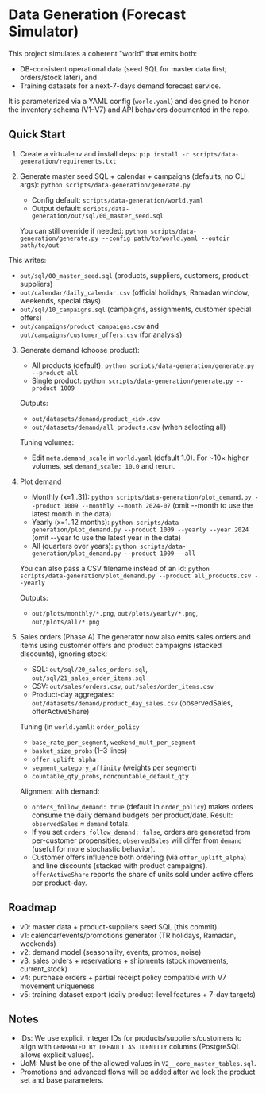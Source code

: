 # Data Generation (Forecast Simulator)

This project simulates a coherent "world" that emits both:
- DB-consistent operational data (seed SQL for master data first; orders/stock later), and
- Training datasets for a next-7-days demand forecast service.

It is parameterized via a YAML config (`world.yaml`) and designed to honor the inventory schema (V1–V7) and API behaviors documented in the repo.

## Quick Start

1) Create a virtualenv and install deps:
   `pip install -r scripts/data-generation/requirements.txt`

2) Generate master seed SQL + calendar + campaigns (defaults, no CLI args):
   `python scripts/data-generation/generate.py`

   - Config default: `scripts/data-generation/world.yaml`
   - Output default: `scripts/data-generation/out/sql/00_master_seed.sql`

   You can still override if needed:
   `python scripts/data-generation/generate.py --config path/to/world.yaml --outdir path/to/out`

This writes:
- `out/sql/00_master_seed.sql` (products, suppliers, customers, product-suppliers)
- `out/calendar/daily_calendar.csv` (official holidays, Ramadan window, weekends, special days)
- `out/sql/10_campaigns.sql` (campaigns, assignments, customer special offers)
- `out/campaigns/product_campaigns.csv` and `out/campaigns/customer_offers.csv` (for analysis)

3) Generate demand (choose product):
   - All products (default): `python scripts/data-generation/generate.py --product all`
   - Single product:        `python scripts/data-generation/generate.py --product 1009`

   Outputs:
   - `out/datasets/demand/product_<id>.csv`
   - `out/datasets/demand/all_products.csv` (when selecting all)

   Tuning volumes:
   - Edit `meta.demand_scale` in `world.yaml` (default 1.0). For ~10× higher volumes, set `demand_scale: 10.0` and rerun.

4) Plot demand
   - Monthly (x=1..31):
     `python scripts/data-generation/plot_demand.py --product 1009 --monthly --month 2024-07`
     (omit --month to use the latest month in the data)
   - Yearly (x=1..12 months):
     `python scripts/data-generation/plot_demand.py --product 1009 --yearly --year 2024`
     (omit --year to use the latest year in the data)
   - All (quarters over years):
     `python scripts/data-generation/plot_demand.py --product 1009 --all`

   You can also pass a CSV filename instead of an id:
     `python scripts/data-generation/plot_demand.py --product all_products.csv --yearly`

   Outputs:
   - `out/plots/monthly/*.png`, `out/plots/yearly/*.png`, `out/plots/all/*.png`


5) Sales orders (Phase A)
   The generator now also emits sales orders and items using customer offers and product campaigns (stacked discounts), ignoring stock:
   - SQL: `out/sql/20_sales_orders.sql`, `out/sql/21_sales_order_items.sql`
   - CSV: `out/sales/orders.csv`, `out/sales/order_items.csv`
   - Product-day aggregates: `out/datasets/demand/product_day_sales.csv` (observedSales, offerActiveShare)

   Tuning (in `world.yaml`): `order_policy`
   - `base_rate_per_segment`, `weekend_mult_per_segment`
   - `basket_size_probs` (1–3 lines)
   - `offer_uplift_alpha`
   - `segment_category_affinity` (weights per segment)
   - `countable_qty_probs`, `noncountable_default_qty`

   Alignment with demand:
   - `orders_follow_demand: true` (default in `order_policy`) makes orders consume the daily demand budgets per product/date. Result: `observedSales` ≈ `demand` totals.
   - If you set `orders_follow_demand: false`, orders are generated from per-customer propensities; `observedSales` will differ from `demand` (useful for more stochastic behavior).
   - Customer offers influence both ordering (via `offer_uplift_alpha`) and line discounts (stacked with product campaigns). `offerActiveShare` reports the share of units sold under active offers per product-day.


## Roadmap

- v0: master data + product-suppliers seed SQL (this commit)
- v1: calendar/events/promotions generator (TR holidays, Ramadan, weekends)
- v2: demand model (seasonality, events, promos, noise)
- v3: sales orders + reservations + shipments (stock movements, current_stock)
- v4: purchase orders + partial receipt policy compatible with V7 movement uniqueness
- v5: training dataset export (daily product-level features + 7-day targets)

## Notes

- IDs: We use explicit integer IDs for products/suppliers/customers to align with `GENERATED BY DEFAULT AS IDENTITY` columns (PostgreSQL allows explicit values).
- UoM: Must be one of the allowed values in `V2__core_master_tables.sql`.
- Promotions and advanced flows will be added after we lock the product set and base parameters.
